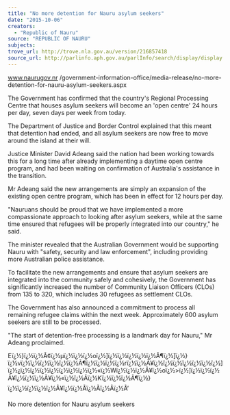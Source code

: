```yaml
---
title: "No more detention for Nauru asylum seekers"
date: "2015-10-06"
creators:
  - "Republic of Nauru"
source: "REPUBLIC OF NAURU"
subjects:
trove_url: http://trove.nla.gov.au/version/216857418
source_url: http://parlinfo.aph.gov.au/parlInfo/search/display/display.w3p;query=Id%3A%22media/pressrel/4121281%22
---
```


  www.naurugov.nr /government-information-office/media-release/no-more-detention-for-nauru-asylum-seekers.aspx

 The Government has confirmed that the country's Regional Processing Centre that houses asylum seekers will become an 'open centre' 24 hours per day, seven days per week from today.

 The Department of Justice and Border Control explained that this meant that detention had ended, and all asylum seekers are now free to move around the island at their will.

 Justice Minister David Adeang said the nation had been working towards this for a long time after already implementing a daytime open centre program, and had been waiting on confirmation of Australia's assistance in the transition.

 Mr Adeang said the new arrangements are simply an expansion of the existing open centre program, which has been in effect for 12 hours per day.

 "Nauruans should be proud that we have implemented a more compassionate approach to looking after asylum seekers, while at the same time ensured that refugees will be properly integrated into our country," he said.

 The minister revealed that the Australian Government would be supporting Nauru with "safety, security and law enforcement", including providing more Australian police assistance.

 To facilitate the new arrangements and ensure that asylum seekers are integrated into the community safely and cohesively, the Government has significantly increased the number of Community Liaison Officers (CLOs) from 135 to 320, which includes 30 refugees as settlement CLOs.

 The Government has also announced a commitment to process all remaining refugee claims within the next week. Approximately 600 asylum seekers are still to be processed.

 "The start of detention-free processing is a landmark day for Nauru," Mr Adeang proclaimed. 

  Eï¿½}ï¿½ï¿½Ã¢ï¿½µï¿½ï¿½ï¿½oï¿½]ï¿½ï¿½ï¿½ï¿½ï¿½Ã¶ï¿½]ï¿½}ï¿½vï¿½ï¿½ï¿½ï¿½ï¿½ï¿½Ã¶ï¿½ï¿½ï¿½ï¿½rï¿½ï¿½Ã¥ï¿½ï¿½ï¿½ï¿½ï¿½ï¿½ï¿½]ï¿½¿ï¿½ï¿½ï¿½ï¿½ï¿½ï¿½ï¿½ï¿½«ï¿½Wï¿½ï¿½ï¿½Ã¥ï¿½oï¿½>ï¿½]ï¿½ï¿½ï¿½Ã¥ï¿½ï¿½ï¿½Ã¥ï¿½«ï¿½ï¿½Ãï¿½Kï¿½ï¿½ï¿½Ã¶ï¿½}ï¿½ï¿½ï¿½ï¿½ï¿½Ã¥ï¿½ï¿½Ãï¿½Ãï¿½Ãï¿½Ã’

  No more detention for Nauru asylum seekers

